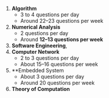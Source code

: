 1. **Algorithm**
	- 3 to 4 questions per day
	- Around 22–23 questions per week
2. **Numerical Analysis**
	- 2 questions per day
	- Around **12–13 questions per week**
3. **Software Engineering**,
4. **Computer Network**
	- 2 to 3 questions per day
	- About 15–16 questions per week
5. **Embedded System
	- About 3 questions per day
	- Around 20 questions per week
6. **Theory of Computation**